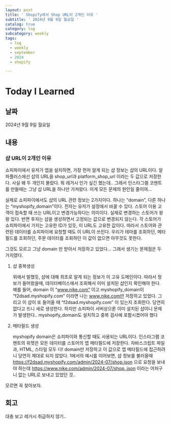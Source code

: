 ```yaml
---
layout: post
title: ' Shopify에서 Shop URL이 2개인 이유 '
subtitle: ' 2024년 9월 9일 월요일 '
catalog: true
category: log
subcategory: weekly
tags:
  - log
  - weekly
  - september
  - 2024
  - shopify

---
```


# Today I Learned

## 날짜

2024년 9월 9일 월요일

## 내용

### 샵 URL이 2개인 이유

 쇼피파이에서 유저가 앱을 설치하면, 가장 먼저 알게 되는 샵 정보는 샵의 URL이다. 알파플러스에선 샵의 URL을 shop_url과 platform_shop_url 이라는 두 값으로 저장한다. 사실 왜 두 개인지 몰랐다. 뭐 레거시 인가 싶긴 했는데.. 그래서 인스타그램 코멘트를 만들때는 그냥 샵 URL을 하나만 가져왔다. 이게 모든 문제의 원인일 줄이여…

 실제로 쇼피파이에서도 샵의 URL 관련 정보는 2가지이다. 하나는 “domain”, 다른 하나는 “myshopify_domain”이다. 전자는 유저가 설정에서 바꿀 수 있다. 스토어 이용 고객이 접속할 때 쓰는 URL이고 변경가능하다는 의미이다. 실제로 변경하는 스토어가 왕왕 있다. 반면 후자는 샵을 생성하면서 고정되는 값으로 변경되지 않는다. 각 스토어가 쇼피파이에서 가지는 고유한 ID가 있듯, 이 URL도 고유한 값이다. 따라서 스토어와 관련된 데이터를 쇼피파이에 요청할 때도 이 URL이 쓰인다. 우리가 테마를 조회하던, 메타필드를 조회하던, 주문 데이터를 조회하던 이 값이 없으면 아무것도 못한다.

 그것도 모르고 그냥 domain 만 받아서 저장하고 있었다…  그래서 생기는 문제점은 두 가지였다.

1. 샵 중복생성
    
    위에서 말했듯, 샵에 대해 최초로 알게 되는 정보가 이 고유 도메인이다. 따라서 정보가 들어왔을때, 데이터베이스에서 조회해서 이미 설치된 샵인지 확인해야 한다. 예를 들어, domain 이 “www.nike.com” 이고 myshopify_domain이 “f2dsad.myshopify.com” 이라면 나는 www.nike.com만 저장하고 있었다. 그리고 이 샵이 또 들어올 때 “f2dsad.myshopify.com” 이 있는지 조회한다. 당연히 없다고 뜨니 새로 생성한다. 하지만 쇼피파이 서버상으론 이미 설치된 샵이니 문제가 발생한다.. myshopify_domain도 설치하고 중복 검사에 포함시켰어야 했다
    
2. 메타필드 생성
    
    myshopify domain은 쇼피파이와 통신할 때도 사용되는 URL이다. 인스타그램 코멘트의 위젯은 모든 데이터를 스토어의 앱 메타필드에 저장한다. 자바스크립트 파일과, HTML, 스타일 모두 다! domain만 저장하고 이 값으로 앱 메타필드에 접근하려니 당연히 제대로 되지 않았다. 1에서의 예시를 이어보면, 샵 정보를 불러올때 https://f2dsad.myshopify.com/admin/2024-07/shop.json 으로 요청을 보내야 하는데 https://www.nike.com/admin/2024-07/shop.,json 이라는 어처구니 없는 URL로 보내고 있었던 것..
    

모르면 꼭 찾아보자.

## 회고

대충 보고 레거시 취급하지 않기..